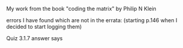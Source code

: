 My work from the book "coding the matrix" by Philip N Klein


errors I have found which are not in the errata: (starting p.146 when I decided to start logging them)

Quiz 3.1.7 answer says
